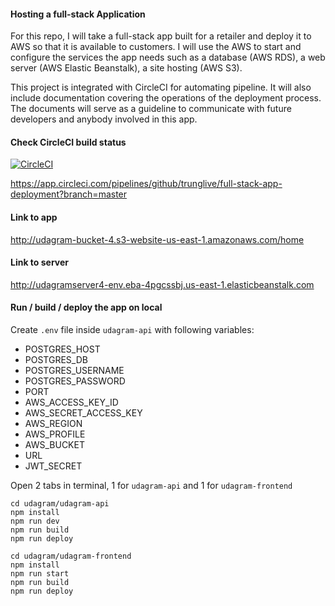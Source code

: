 #### Hosting a full-stack Application

For this repo, I will take a full-stack app built for a retailer and deploy it to AWS so that it is available to customers. I will use the AWS to start and configure the services the app needs such as a database (AWS RDS), a web server (AWS Elastic Beanstalk), a site hosting (AWS S3).

This project is integrated with CircleCI for automating pipeline. It will also include documentation covering the operations of the deployment process. The documents will serve as a guideline to communicate with future developers and anybody involved in this app.

#### Check CircleCI build status
[![CircleCI](https://circleci.com/gh/trunglive/full-stack-app-deployment/tree/master.svg?style=svg)](https://circleci.com/gh/trunglive/full-stack-app-deployment/tree/master)

https://app.circleci.com/pipelines/github/trunglive/full-stack-app-deployment?branch=master

#### Link to app
http://udagram-bucket-4.s3-website-us-east-1.amazonaws.com/home

#### Link to server
http://udagramserver4-env.eba-4pgcssbj.us-east-1.elasticbeanstalk.com

#### Run / build / deploy the app on local

Create `.env` file inside `udagram-api` with following variables:
+ POSTGRES_HOST
+ POSTGRES_DB
+ POSTGRES_USERNAME
+ POSTGRES_PASSWORD
+ PORT
+ AWS_ACCESS_KEY_ID
+ AWS_SECRET_ACCESS_KEY
+ AWS_REGION
+ AWS_PROFILE
+ AWS_BUCKET
+ URL
+ JWT_SECRET

Open 2 tabs in terminal, 1 for `udagram-api` and 1 for `udagram-frontend`

```shell
cd udagram/udagram-api
npm install
npm run dev
npm run build
npm run deploy
```

```shell
cd udagram/udagram-frontend
npm install
npm run start
npm run build
npm run deploy
```
